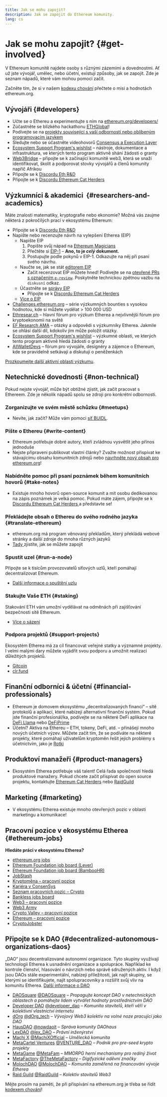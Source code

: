 ```yaml
---
title: Jak se mohu zapojit?
description: Jak se zapojit do Ethereum komunity.
lang: cs
---
```


# Jak se mohu zapojit? {#get-involved}

V Ethereum komunitě najdete osoby s různými zázemími a dovednostmi. Ať už jste vývojář, umělec, nebo účetní, existují způsoby, jak se zapojit. Zde je seznam nápadů, které vám mohou pomoci začít.

Začněte tím, že si v našem [kodexu chování](/community/code-of-conduct) přečtete o misi a hodnotách ethereum.org.

## Vývojáři <Emoji text=":computer:" size={1} /> {#developers}

- Učte se o Ethereu a experimentujte s ním na [ethereum.org/developers/](/developers/)
- Zúčastněte se blízkého hackathonu [ETHGlobal](http://ethglobal.co/)!
- Podívejte se na [projekty související s vaší odborností nebo oblíbeným programovacím jazykem](/developers/docs/programming-languages/)
- Sledujte nebo se účastněte videohovorů [Consensus a Execution Layer](https://www.youtube.com/@EthereumProtocol/streams)
- [Ecosystem Support Program's wishlist](https://esp.ethereum.foundation/wishlist/) – nástroje, dokumentace a infrastruktura, ve kterých tento program aktivně shání žádosti o granty
- [Web3Bridge](https://www.web3bridge.com/) – připojte se k začínající komunitě web3, která se snaží identifikovat, školit a podporovat stovky vývojářů a členů komunity napříč Afrikou
- Připojte se k [Discordu Eth R&D](https://discord.com/invite/VmG7Uxc)
- Připojte se k [Discordu Ethereum Cat Herders](https://discord.com/invite/Nz6rtfJ8Cu)

## Výzkumníci & akademici <Emoji text=":mag:" size={1} />‍ {#researchers-and-academics}

Máte znalosti matematiky, kryptografie nebo ekonomie? Možná vás zaujme některá z pokročilých prací v ekosystému Ethereum:

- Připojte se k [Discordu Eth R&D](https://discord.com/invite/VmG7Uxc)
- Napište nebo recenzujte návrh na vylepšení Etherea (EIP)
  - Napište EIP
    1. Popište svůj nápad na [Ethereum Magicians](https://ethereum-magicians.org)
    2. Přečtěte si [EIP-1](https://eips.ethereum.org/EIPS/eip-1) – **Ano, to je _celý_ dokument.**
    3. Postupujte podle pokynů v EIP-1. Odkazujte na něj při psaní svého návrhu.
  - Naučte se, jak se stát [editorem EIP](https://eips.ethereum.org/EIPS/eip-5069)
    - Začít recenzovat EIP můžete hned! Podívejte se na [otevřené PRs s označením `e-review`](https://github.com/ethereum/EIPs/pulls?q=is%3Apr+is%3Aopen+label%3Ae-review). Poskytněte technickou zpětnou vazbu na `diskusní` odkaz.
  - Účastněte se [správy EIP](https://github.com/ethereum-cat-herders/EIPIP)
    - Připojte se k [Discordu Ethereum Cat Herders](https://discord.com/invite/Nz6rtfJ8Cu)
  - [Více o EIP](/eips/)
- [Challenges.ethereum.org](https://challenges.ethereum.org/) – série výzkumných bounties s vysokou hodnotou, kde si můžete vydělat > 100 000 USD
- [Ethresear.ch](https://ethresear.ch) – hlavní fórum pro výzkum Etherea a nejvlivnější fórum pro kryptoekonomii na světě
- [EF Research AMA](https://old.reddit.com/r/ethereum/comments/vrx9xe/ama_we_are_ef_research_pt_8_07_july_2022) – otázky a odpovědi s výzkumníky Etherea. Jakmile se ohlásí další díl, kdokoliv jim může položit otázky.
- [Ecosystem Support Program's wishlist](https://esp.ethereum.foundation/wishlist/) – výzkumné oblasti, ve kterých tento program aktivně hledá žádosti o granty
- [AllWalletDevs](https://allwallet.dev) – fórum pro vývojáře, designéry a zájemce o Ethereum, kde se pravidelně setkávají a diskutují o peněženkách

[Prozkoumejte další aktivní oblasti výzkumu](/community/research/).

## Netechnické dovednosti <Emoji text=":briefcase:" size={1} /> {#non-technical}

Pokud nejste vývojář, může být obtížné zjistit, jak začít pracovat s Ethereem. Zde je několik nápadů spolu se zdroji pro konkrétní odbornosti.

### Zorganizujte ve svém městě schůzku {#meetups}

- Nevíte, jak začít? Může vám pomoci [síť BUIDL](https://consensys.net/developers/buidlnetwork/).

### Pište o Ethereu {#write-content}

- Ethereum potřebuje dobré autory, kteří zvládnou vysvětlit jeho přínos jednoduše
- Nejste připraveni publikovat vlastní články? Zvažte možnost přispívat ke stávajícímu obsahu komunitních zdrojů nebo [navrhněte nový obsah pro ethereum.org](/contributing/)!

### Nabídněte pomoc při psaní poznámek během komunitních hovorů {#take-notes}

- Existuje mnoho hovorů open-source komunit a mít osobu dedikovanou na zápis poznámek je velká pomoc. Pokud máte zájem, připojte se k [Discordu Ethereum Cat Herders ](https://discord.com/invite/Nz6rtfJ8Cu)a představte se!

### Překládejte obsah o Ethereu do svého rodného jazyka {#translate-ethereum}

- ethereum.org má program věnovaný překladům, který překládá webové stránky a další zdroje do mnoha různých jazyků
- [Tady ](/contributing/translation-program)zjistíte, jak se můžete zapojit

### Spustit uzel {#run-a-node}

Připojte se k tisícům provozovatelů síťových uzlů, kteří pomáhají decentralizovat Ethereum.

- [Další informace o spuštění uzlu](/developers/docs/nodes-and-clients/run-a-node/)

### Stakujte Vaše ETH {#staking}

Stakování ETH vám umožní vydělávat na odměnách při zajišťování bezpečnosti sítě Ethereum.

- [Více o sázení](/staking/)

### Podpora projektů {#support-projects}

Ekosystém Etherea má za cíl financovat veřejné statky a významné projekty. I velmi malými dary můžete vyjádřit svou podporu a umožnit realizaci důležitých projektů.

- [Gitcoin](https://gitcoin.co/fund)
- [clr.fund](https://clr.fund/#/about)

## Finanční odborníci & účetní <Emoji text=":chart_with_upwards_trend:" size={1} /> {#financial-professionals}

- Ethereum je domovem ekosystému „decentralizovaných financí“ – sítě protokolů a aplikací, které nabízejí alternativní finanční systém. Pokud jste finanční profesionál/ka, podívejte se na některé DeFi aplikace na [DeFi Llama](https://defillama.com/) nebo [DeFiPrime](https://defiprime.com)
- Účetní? Aktiva na Ethereu – ETH, tokeny, DeFi, atd. – přinášejí mnoho nových účetních výzev. Můžete začít tím, že se podíváte na některé projekty, které pomáhají uživatelům kryptoměn řešit jejich problémy s účetnictvím, jako je [Rotki](https://rotki.com/)

## Produktoví manažeři <Emoji text=":fountain_pen:" size={1} /> {#product-managers}

- Ekosystém Etherea potřebuje váš talent! Celá řada společností hledá produktové manažery. Pokud chcete začít přispívat do open source projektu, kontaktujte [Ethereum Cat Herders](https://discord.com/invite/Nz6rtfJ8Cu) nebo [RaidGuild](https://www.raidguild.org/)

## Marketing <Emoji text=":megaphone:" size={1} /> {#marketing}

- V ekosystému Etherea existuje mnoho otevřených pozic v oblasti marketingu a komunikace!

## Pracovní pozice v ekosystému Etherea {#ethereum-jobs}

**Hledáte práci v ekosystému Etherea?**

- [ethereum.org jobs](/about/#open-jobs)
- [Ethereum Foundation job board (Lever)](https://jobs.lever.co/ethereumfoundation)
- [Ethereum Foundation job board (BambooHR)](https://ethereum.bamboohr.com/jobs/)
- [JobStash](https://jobstash.xyz)
- [Kryptoměna – pracovní pozice](https://cryptocurrencyjobs.co/ethereum/)
- [Kariéra v ConsenSys](https://consensys.net/careers/)
- [Seznam pracovních pozic – Crypto](https://cryptojobslist.com/ethereum-jobs)
- [Bankless jobs board](https://pallet.xyz/list/bankless/jobs)
- [Web3 – pracovní pozice](https://web3.career)
- [Web3 Army](https://web3army.xyz/)
- [Crypto Valley – pracovní pozice](https://cryptovalley.jobs/)
- [Ethereum – pracovní pozice](https://startup.jobs/ethereum-jobs)
- [CryptoJobster](https://cryptojobster.com/tag/ethereum/)

## Připojte se k DAO {#decentralized-autonomous-organizations-daos}

„DAO“ jsou decentralizované autonomní organizace. Tyto skupiny využívají technologii Etherea k usnadnění organizace a spolupráce. Například ke kontrole členství, hlasování o návrzích nebo správě sdružených aktiv. I když jsou DAOs stále experimentální, nabízejí příležitosti, jak najít skupiny, se kterými se identifikujete, najít spolupracovníky a rozšířit svůj vliv na komunitu Etherea. [Další informace o DAO](/dao/)

- [DAOSquare](https://daosquare.io/) [@DAOSquare](https://twitter.com/DAOSquare) – _Propagujte koncept DAO v netechnických oblastech a pomáhejte lidem vytvářet hodnoty prostřednictvím DAO_
- [Developer DAO](https://www.developerdao.com/) [@developer_dao](https://twitter.com/developer_dao) – _Komunita stavitelů, kteří věří v kolektivní vlastnictví internetu_
- [dOrg](https://dOrg.tech) [@dOrg_tech](https://twitter.com/dOrg_tech) – _Vývojový Web3 kolektiv na volné noze pracující jako DAO_
- [HausDAO](https://daohaus.club) [@nowdaoit](https://twitter.com/nowdaoit) – _Správa komunity DAOhaus_
- [LexDAO](https://lexdao.org) [@lex_DAO](https://twitter.com/lex_DAO) – _Právní inženýrství_
- [Machi X](https://machix.com) [@MachiXOfficial](https://twitter.com/MachiXOfficial) – _Umělecká komunita_
- [MetaCartel Ventures](https://metacartel.xyz) [@VENTURE_DAO](https://twitter.com/VENTURE_DAO) – _Podnik pro pre-seed krypto projekty_
- [MetaGame](https://metagame.wtf) [@MetaFam](https://twitter.com/MetaFam) – _MMORPG herní mechanismy pro reálný život_
- [MetaFactory](https://metafactory.ai) [@TheMetaFactory](https://twitter.com/TheMetaFactory) – _Digifyzické oděvní značky_
- [MolochDAO](https://molochdao.com) [@MolochDAO](https://twitter.com/MolochDAO) – _Komunita zaměřená na financování vývoje Etherea_
- [Raid Guild](https://raidguild.org) [@RaidGuild](https://twitter.com/RaidGuild) – _Kolektiv stavitelů Web3_

Mějte prosím na paměti, že při přispívání na ethereum.org je třeba se řídit [kodexem chování](/community/code-of-conduct)!

